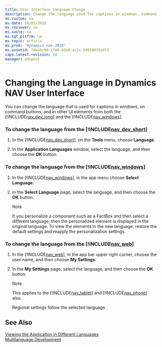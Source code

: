 ```yaml
---
title: User Interface Language Change
description: Change the language used for captions in windows, command buttons, and UI elements from the Developer Environment and Windows Client in Dynamics NAV.
ms.custom: na
ms.date: 10/01/2018
ms.reviewer: na
ms.suite: na
ms.tgt_pltfrm: na
ms.topic: article
ms.prod: "dynamics-nav-2018"
ms.assetid: 74eabc9d-1fe8-42c0-ac1c-2491d075ad73
caps.latest.revision: 10
manager: edupont
---
```

# Changing the Language in Dynamics NAV User Interface 
You can change the language that is used for captions in windows, on command buttons, and in other UI elements from both the [!INCLUDE[nav_dev_long](includes/nav_dev_long_md.md)] and the [!INCLUDE[nav_windows](includes/nav_windows_md.md)].  
  
### To change the language from the [!INCLUDE[nav_dev_short](includes/nav_dev_short_md.md)]  
  
1.  In the [!INCLUDE[nav_dev_short](includes/nav_dev_short_md.md)], on the **Tools** menu, choose **Language**.  
  
2.  In the **Application Languages** window, select the language, and then choose the **OK** button.  
  
### To change the language from the [!INCLUDE[nav_windows](includes/nav_windows_md.md)]  
  
1.  In the [!INCLUDE[nav_windows](includes/nav_windows_md.md)], in the app menu choose **Select Language**.  
  
2.  In the **Select Language** page, select the language, and then choose the **OK** button.  
  
    > [!NOTE]  
    >  If you personalize a component such as a FactBox and then select a different language, then the personalized element is displayed in the original language. To view the elements in the new language, restore the default settings and reapply the personalization settings.  
  
### To change the language from the [!INCLUDE[nav_web](includes/nav_web_md.md)]  
  
1.  In the [!INCLUDE[nav_web](includes/nav_web_md.md)], in the app bar upper right corner, choose the user name, and then choose **My Settings**.  
  
2.  In the **My Settings** page, select the language, and then choose the **OK** button.  
  
    > [!NOTE]  
    >  This applies to the [!INCLUDE[nav_tablet](includes/nav_tablet_md.md)] and [!INCLUDE[nav_phone](includes/nav_phone_md.md)] also.  
    >   
    >  Regional settings follow the selected language.  
  
## See Also  
 [Viewing the Application in Different Languages](Viewing-the-Application-in-Different-Languages.md)   
 [Multilanguage Development](Multilanguage-Development.md)